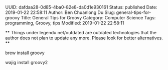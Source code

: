 UUID: dafdaa28-0d85-4ba0-82e8-da0d1e930161
Status: published
Date: 2019-01-22 22:58:11
Author: Ben Chuanlong Du
Slug: general-tips-for-groovy
Title: General Tips for Groovy
Category: Computer Science
Tags: programming, Groovy, tips
Modified: 2019-01-22 22:58:11

**
Things under legendu.net/outdated are outdated technologies 
that the author does not plan to update any more. 
Please look for better alternatives.
**

brew install groovy

wajig install groovy2
